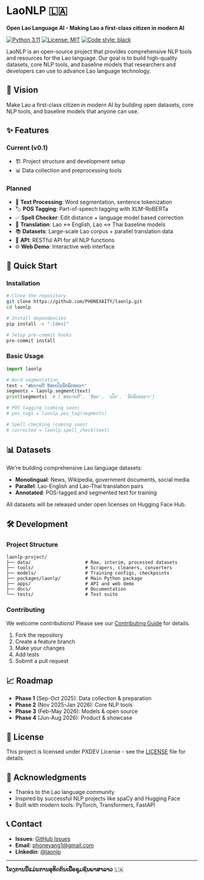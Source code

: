 # LaoNLP 🇱🇦 

**Open Lao Language AI - Making Lao a first-class citizen in modern AI**

[![Python 3.11](https://img.shields.io/badge/python-3.11-blue.svg)](https://www.python.org/downloads/)
[![License: MIT](https://img.shields.io/badge/License-MIT-yellow.svg)](https://opensource.org/licenses/MIT)
[![Code style: black](https://img.shields.io/badge/code%20style-black-000000.svg)](https://github.com/psf/black)

LaoNLP is an open-source project that provides comprehensive NLP tools and resources for the Lao language. Our goal is to build high-quality datasets, core NLP tools, and baseline models that researchers and developers can use to advance Lao language technology.

## 🎯 Vision

Make Lao a first-class citizen in modern AI by building open datasets, core NLP tools, and baseline models that anyone can use.

## ✨ Features

### Current (v0.1)
- 🏗️ Project structure and development setup
- 📊 Data collection and preprocessing tools

### Planned
- 📝 **Text Processing**: Word segmentation, sentence tokenization
- 🏷️ **POS Tagging**: Part-of-speech tagging with XLM-RoBERTa
- ✅ **Spell Checker**: Edit distance + language model based correction
- 🔄 **Translation**: Lao ↔ English, Lao ↔ Thai baseline models
- 📚 **Datasets**: Large-scale Lao corpus + parallel translation data
- 🚀 **API**: RESTful API for all NLP functions
- 🌐 **Web Demo**: Interactive web interface

## 🚀 Quick Start

### Installation

```bash
# Clone the repository
git clone https://github.com/PHONEXAITY/laonlp.git
cd laonlp

# Install dependencies
pip install -e ".[dev]"

# Setup pre-commit hooks
pre-commit install
```

### Basic Usage

```python
import laonlp

# Word segmentation
text = "ສະບາຍດີ ຂ້ອຍເປັນນັກພັດທະນາ"
segments = laonlp.segment(text)
print(segments)  # ['ສະບາຍດີ', 'ຂ້ອຍ', 'ເປັນ', 'ນັກພັດທະນາ']

# POS tagging (coming soon)
# pos_tags = laonlp.pos_tag(segments)

# Spell checking (coming soon)  
# corrected = laonlp.spell_check(text)
```

## 📊 Datasets

We're building comprehensive Lao language datasets:

- **Monolingual**: News, Wikipedia, government documents, social media
- **Parallel**: Lao-English and Lao-Thai translation pairs
- **Annotated**: POS-tagged and segmented text for training

All datasets will be released under open licenses on Hugging Face Hub.

## 🛠️ Development

### Project Structure

```
laonlp-project/
├── data/                    # Raw, interim, processed datasets
├── tools/                   # Scrapers, cleaners, converters
├── models/                  # Training configs, checkpoints
├── packages/laonlp/         # Main Python package
├── apps/                    # API and web demo
├── docs/                    # Documentation
└── tests/                   # Test suite
```

### Contributing

We welcome contributions! Please see our [Contributing Guide](CONTRIBUTING.md) for details.

1. Fork the repository
2. Create a feature branch
3. Make your changes
4. Add tests
5. Submit a pull request

## 📈 Roadmap

- **Phase 1** (Sep-Oct 2025): Data collection & preparation
- **Phase 2** (Nov 2025-Jan 2026): Core NLP tools
- **Phase 3** (Feb-May 2026): Models & open source
- **Phase 4** (Jun-Aug 2026): Product & showcase

## 📄 License

This project is licensed under PXDEV License - see the [LICENSE](LICENSE) file for details.

## 🙏 Acknowledgments

- Thanks to the Lao language community
- Inspired by successful NLP projects like spaCy and Hugging Face
- Built with modern tools: PyTorch, Transformers, FastAPI

## 📞 Contact

- **Issues**: [GitHub Issues](https://github.com/PHONEXAITY/laonlp/issues)
- **Email**: phoneyang1@gmail.com
- **LInkedin**: [@laonlp](https://www.linkedin.com/in/phonexay-chongserchayer-6a0426190/)

---

**ໂຄງການນີ້ແມ່ນການອຸທິດຕົນເພື່ອຊຸມຊົນພາສາລາວ** 🇱🇦